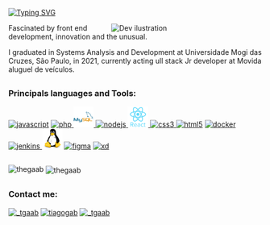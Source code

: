[![Typing SVG](https://readme-typing-svg.herokuapp.com/?color=6272a4&size=35&center=true&vCenter=true&width=1000&lines=HELLO,+My+name+is+Tiago+Gabriel;I'm+23+years+old;I'm+from+Brazil;I'm+Full+stack+Developer;Be+Welcome!+:%29)](https://git.io/typing-svg)

<img width="300px" min-width="300px" max-width="300px" align="right" src="https://cdn3d.iconscout.com/3d/premium/thumb/web-developer-4506461-3738664.png" alt="Dev ilustration">

<p>
  Fascinated by front end development, innovation and the unusual.

I graduated in Systems Analysis and Development at Universidade Mogi das Cruzes, São Paulo, in 2021, currently acting ull stack Jr developer at Movida aluguel de veículos.
</p>


##


<h3 align="left">Principals languages and Tools:</h3>
<p align="left"> <a href="https://www.w3schools.com/css/" target="_blank" rel="noreferrer">
<a href="https://developer.mozilla.org/en-US/docs/Web/JavaScript" target="_blank" rel="noreferrer"> <img src="https://cdn3d.iconscout.com/3d/free/thumb/javascript-logo-6563586-5453022.png?f=webp" alt="javascript" width="40" height="40"/></a>
<a href="https://www.php.net" target="_blank" rel="noreferrer"> <img src="https://cdn-icons-png.flaticon.com/512/5968/5968332.png" alt="php" width="40" height="40"/> </a>
<a href="https://www.mysql.com/" target="_blank" rel="noreferrer"> <img src="https://raw.githubusercontent.com/devicons/devicon/master/icons/mysql/mysql-original-wordmark.svg" alt="mysql" width="40" height="40"/> </a>
<a href="https://nodejs.org" target="_blank" rel="noreferrer"> <img src="https://camo.githubusercontent.com/1c364704e455428d02c5faa826e1c61da82cc1d245950af491e57137c195a5b7/68747470733a2f2f756765656b2e6769746875622e696f2f626c6f672f696d616765732d626c6f672f6e6f64652e706e67" alt="nodejs" width="40" height="40"/> </a>
<a href="https://reactjs.org/" target="_blank" rel="noreferrer"> <img src="https://raw.githubusercontent.com/devicons/devicon/master/icons/react/react-original-wordmark.svg" alt="react" width="40" height="40"/> </a>
<a href="https://www.w3schools.com/css/" target="_blank" rel="noreferrer"> <img src="https://cdn3d.iconscout.com/3d/free/thumb/html3-1-5645882-4695740.png" alt="css3" width="40" height="40"/> </a>
<a href="https://www.w3.org/html/" target="_blank" rel="noreferrer"> <img src="https://cdn3d.iconscout.com/3d/free/thumb/html-logo-6563588-5453024.png" alt="html5" width="40" height="40"/></a>
<a href="https://www.docker.com/" target="_blank" rel="noreferrer"> <img src="https://cdn3d.iconscout.com/3d/free/thumb/docker-5645891-4695749.png" alt="docker" width="40" height="40"/></a>
<a href="https://www.jenkins.io" target="_blank" rel="noreferrer"> <img src="https://www.vectorlogo.zone/logos/jenkins/jenkins-icon.svg" alt="jenkins" width="40" height="40"/> </a>
<a href="https://www.linux.org/" target="_blank" rel="noreferrer"> <img src="https://raw.githubusercontent.com/devicons/devicon/master/icons/linux/linux-original.svg" alt="linux" width="40" height="40"/></a>
<a href="https://www.figma.com/" target="_blank" rel="noreferrer"> <img src="https://cdn1.iconfinder.com/data/icons/3d-isometric-color/512/figma-iso-color.png" alt="figma" width="40" height="40"/></a>
<a href="https://www.adobe.com/products/xd.html" target="_blank" rel="noreferrer"> <img src="https://cdn3d.iconscout.com/3d/free/thumb/xd-5562391-4642736.png" alt="xd" width="40" height="40"/> </a> </p>
</p>

##

<p><img align="left" src="https://github-readme-stats.vercel.app/api/top-langs?username=thegaab&show_icons=true&locale=en&layout=compact&theme=prussian" alt="thegaab" /></p>

<p>&nbsp;<img align="center" src="https://github-readme-stats.vercel.app/api?username=thegaab&show_icons=true&locale=en&theme=prussian" alt="thegaab" /></p>

##

<h3 align="left">Contact me:</h3>

<p align="left">
<a href="https://twitter.com/_tgaab" target="blank"><img align="center" src="https://cdn3d.iconscout.com/3d/free/thumb/twitter-5391578-4503407.png?f=webp" alt="_tgaab" height="30" width="30" /></a>
<a href="https://linkedin.com/in/tiagogab" target="blank"><img align="center" src="https://cdn3d.iconscout.com/3d/free/thumb/linkedin-2-5645838-4695696.png" alt="tiagogab" height="30" width="30" /></a>
<a href="https://instagram.com/_tgaab" target="blank"><img align="center" src="https://static.vecteezy.com/system/resources/previews/010/063/436/original/instagram-app-icon-3d-render-free-png.png" alt="_tgaab" height="35" width="35" /></a>
</p>
